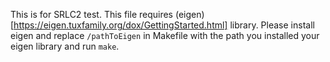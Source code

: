 This is for SRLC2 test.
This file requires (eigen)[https://eigen.tuxfamily.org/dox/GettingStarted.html] library.
Please install eigen and replace ```/pathToEigen``` in Makefile with the path you installed your eigen library and run ```make```.
